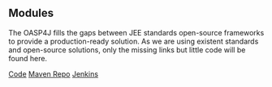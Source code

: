 ## Modules

The OASP4J fills the gaps between JEE standards open-source frameworks to provide a production-ready solution. As we are using existent standards and open-source solutions, only the missing links but little code will be found here.

[Code]()
[Maven Repo]()
[Jenkins]()
